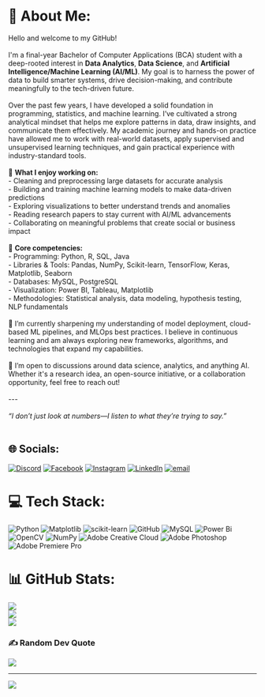 # 💫 About Me:
Hello and welcome to my GitHub!<br><br>I'm a final-year Bachelor of Computer Applications (BCA) student with a deep-rooted interest in **Data Analytics**, **Data Science**, and **Artificial Intelligence/Machine Learning (AI/ML)**. My goal is to harness the power of data to build smarter systems, drive decision-making, and contribute meaningfully to the tech-driven future.<br><br>Over the past few years, I have developed a solid foundation in programming, statistics, and machine learning. I’ve cultivated a strong analytical mindset that helps me explore patterns in data, draw insights, and communicate them effectively. My academic journey and hands-on practice have allowed me to work with real-world datasets, apply supervised and unsupervised learning techniques, and gain practical experience with industry-standard tools.<br><br>🔎 **What I enjoy working on:**<br>- Cleaning and preprocessing large datasets for accurate analysis<br>- Building and training machine learning models to make data-driven predictions<br>- Exploring visualizations to better understand trends and anomalies<br>- Reading research papers to stay current with AI/ML advancements<br>- Collaborating on meaningful problems that create social or business impact<br><br>🧠 **Core competencies:**<br>- Programming: Python, R, SQL, Java<br>- Libraries & Tools: Pandas, NumPy, Scikit-learn, TensorFlow, Keras, Matplotlib, Seaborn<br>- Databases: MySQL, PostgreSQL<br>- Visualization: Power BI, Tableau, Matplotlib<br>- Methodologies: Statistical analysis, data modeling, hypothesis testing, NLP fundamentals<br><br>🌱 I’m currently sharpening my understanding of model deployment, cloud-based ML pipelines, and MLOps best practices. I believe in continuous learning and am always exploring new frameworks, algorithms, and technologies that expand my capabilities.<br><br>💬 I’m open to discussions around data science, analytics, and anything AI. Whether it's a research idea, an open-source initiative, or a collaboration opportunity, feel free to reach out!<br><br>---<br><br>_“I don’t just look at numbers—I listen to what they’re trying to say.”_<br><br>


## 🌐 Socials:
[![Discord](https://img.shields.io/badge/Discord-%237289DA.svg?logo=discord&logoColor=white)](https://discord.gg/https://discord.gg/bfcZ9nNf2t) [![Facebook](https://img.shields.io/badge/Facebook-%231877F2.svg?logo=Facebook&logoColor=white)](https://facebook.com/AkashnilGarai864) [![Instagram](https://img.shields.io/badge/Instagram-%23E4405F.svg?logo=Instagram&logoColor=white)](https://instagram.com/cloud_nine_864) [![LinkedIn](https://img.shields.io/badge/LinkedIn-%230077B5.svg?logo=linkedin&logoColor=white)](https://linkedin.com/in/akashnil-garai) [![email](https://img.shields.io/badge/Email-D14836?logo=gmail&logoColor=white)](mailto:akashonline864@gmail.com) 

# 💻 Tech Stack:
![Python](https://img.shields.io/badge/python-3670A0?style=plastic&logo=python&logoColor=ffdd54) ![Matplotlib](https://img.shields.io/badge/Matplotlib-%23ffffff.svg?style=plastic&logo=Matplotlib&logoColor=black) ![scikit-learn](https://img.shields.io/badge/scikit--learn-%23F7931E.svg?style=plastic&logo=scikit-learn&logoColor=white) ![GitHub](https://img.shields.io/badge/github-%23121011.svg?style=plastic&logo=github&logoColor=white) ![MySQL](https://img.shields.io/badge/mysql-4479A1.svg?style=plastic&logo=mysql&logoColor=white) ![Power Bi](https://img.shields.io/badge/power_bi-F2C811?style=plastic&logo=powerbi&logoColor=black) ![OpenCV](https://img.shields.io/badge/opencv-%23white.svg?style=plastic&logo=opencv&logoColor=white) ![NumPy](https://img.shields.io/badge/numpy-%23013243.svg?style=plastic&logo=numpy&logoColor=white) ![Adobe Creative Cloud](https://img.shields.io/badge/Adobe%20Creative%20Cloud-DA1F26.svg?style=plastic&logo=Adobe%20Creative%20Cloud&logoColor=white) ![Adobe Photoshop](https://img.shields.io/badge/adobe%20photoshop-%2331A8FF.svg?style=plastic&logo=adobe%20photoshop&logoColor=white) ![Adobe Premiere Pro](https://img.shields.io/badge/Adobe%20Premiere%20Pro-9999FF.svg?style=plastic&logo=Adobe%20Premiere%20Pro&logoColor=white)
# 📊 GitHub Stats:
![](https://github-readme-stats.vercel.app/api?username=VoidHunter864&theme=nightowl&hide_border=false&include_all_commits=false&count_private=false)<br/>
![](https://nirzak-streak-stats.vercel.app/?user=VoidHunter864&theme=nightowl&hide_border=false)<br/>
![](https://github-readme-stats.vercel.app/api/top-langs/?username=VoidHunter864&theme=nightowl&hide_border=false&include_all_commits=false&count_private=false&layout=compact)

### ✍️ Random Dev Quote
![](https://quotes-github-readme.vercel.app/api?type=vetical&theme=radical)

---
[![](https://visitcount.itsvg.in/api?id=VoidHunter864&icon=0&color=0)](https://visitcount.itsvg.in)
